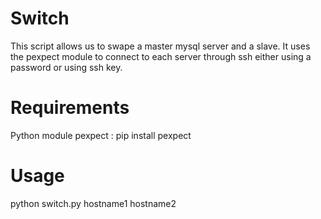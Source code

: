 # Switch
This script allows us to swape a master mysql server and a slave.
It uses the pexpect module to connect to each server through ssh either using a password or using ssh key.

# Requirements
Python module pexpect : pip install pexpect

# Usage
python switch.py hostname1 hostname2

